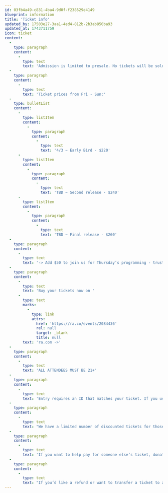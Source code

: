 ```yaml
---
id: 03fb4a49-c831-4ba4-9d0f-f238529e4149
blueprint: information
title: 'Ticket info'
updated_by: 17503e27-3aa1-4ed4-812b-2b3ab850ba93
updated_at: 1743711759
icon: ticket
content:
  -
    type: paragraph
    content:
      -
        type: text
        text: 'Admission is limited to presale. No tickets will be sold at the door.'
  -
    type: paragraph
    content:
      -
        type: text
        text: 'Ticket prices from Fri - Sun:'
  -
    type: bulletList
    content:
      -
        type: listItem
        content:
          -
            type: paragraph
            content:
              -
                type: text
                text: '4/3 ~ Early Bird - $220'
      -
        type: listItem
        content:
          -
            type: paragraph
            content:
              -
                type: text
                text: 'TBD ~ Second release - $240'
      -
        type: listItem
        content:
          -
            type: paragraph
            content:
              -
                type: text
                text: 'TBD ~ Final release - $260'
  -
    type: paragraph
    content:
      -
        type: text
        text: '-> Add $50 to join us for Thursday’s programming - trust us, you don’t want to miss out on Thursday...'
  -
    type: paragraph
    content:
      -
        type: text
        text: 'Buy your tickets now on '
      -
        type: text
        marks:
          -
            type: link
            attrs:
              href: 'https://ra.co/events/2084436'
              rel: null
              target: _blank
              title: null
        text: 'ra.com ->'
  -
    type: paragraph
    content:
      -
        type: text
        text: 'ALL ATTENDEES MUST BE 21+'
  -
    type: paragraph
    content:
      -
        type: text
        text: 'Entry requires an ID that matches your ticket. If you use a different name than your ID, please be able to show the purchase confirmation email.'
  -
    type: paragraph
    content:
      -
        type: text
        text: "We have a limited number of discounted tickets for those experiencing economic hardship. If the price of admission is prohibitive to your attendance and you'd like to come, please reach out. We’d love to have you."
  -
    type: paragraph
    content:
      -
        type: text
        text: 'If you want to help pay for someone else’s ticket, donations of any amount can be sent via Cashapp to $alfasenturi. Be sure to include the message: “community support”.'
  -
    type: paragraph
    content:
      -
        type: text
        text: "If you’d like a refund or want to transfer a ticket to a friend, reach out to us by September 14. Help us maintain a safer space by not selling your tickets to anyone you don't know or trust."
---
```

